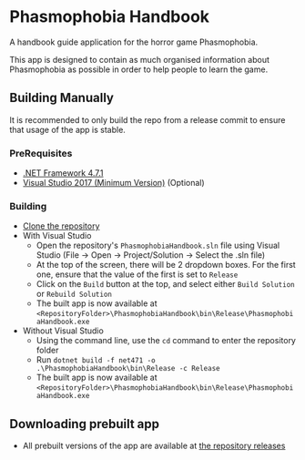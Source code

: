 # Phasmophobia Handbook
A handbook guide application for the horror game Phasmophobia.

This app is designed to contain as much organised information about Phasmophobia as possible in order to help people to learn the game.

## Building Manually
It is recommended to only build the repo from a release commit to ensure that usage of the app is stable.
### PreRequisites
- [.NET Framework 4.7.1](https://dotnet.microsoft.com/en-us/download/dotnet-framework/thank-you/net471-developer-pack-offline-installer)
- [Visual Studio 2017 (Minimum Version)](https://my.visualstudio.com/Downloads?q=visual%20studio%202017&wt.mc_id=o~msft~vscom~older-downloads) (Optional)

### Building
- [Clone the repository](https://docs.github.com/en/repositories/creating-and-managing-repositories/cloning-a-repository)
- With Visual Studio
	- Open the repository's `PhasmophobiaHandbook.sln` file using Visual Studio (File -> Open -> Project/Solution -> Select the .sln file)
	- At the top of the screen, there will be 2 dropdown boxes. For the first one, ensure that the value of the first is set to `Release`
	- Click on the `Build` button at the top, and select either `Build Solution` or `Rebuild Solution`
	- The built app is now available at `<RepositoryFolder>\PhasmophobiaHandbook\bin\Release\PhasmophobiaHandbook.exe`
- Without Visual Studio
	- Using the command line, use the `cd` command to enter the repository folder
	- Run `dotnet build -f net471 -o .\PhasmophobiaHandbook\bin\Release -c Release`
	- The built app is now available at `<RepositoryFolder>\PhasmophobiaHandbook\bin\Release\PhasmophobiaHandbook.exe`

## Downloading prebuilt app
- All prebuilt versions of the app are available at [the repository releases](https://github.com/DeathHound6/PhasmophobiaHandbook/releases)